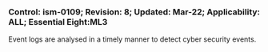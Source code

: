 ### Control: ism-0109; Revision: 8; Updated: Mar-22; Applicability: ALL; Essential Eight:ML3
<p>Event logs are analysed in a timely manner to detect cyber security events.</p>